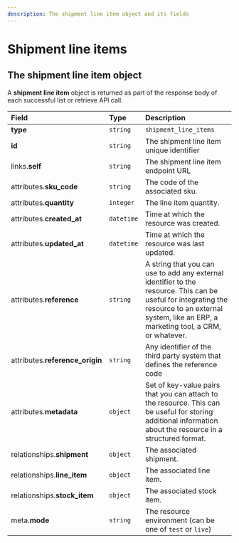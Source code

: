 ```yaml
---
description: The shipment line item object and its fields
---
```


# Shipment line items

## The shipment line item object

A **shipment line item** object is returned as part of the response body of each successful list or retrieve API call.

| Field | Type | Description |
| :--- | :--- | :--- |
| **type** | `string` | `shipment_line_items` |
| **id** | `string` | The shipment line item unique identifier |
| links.**self** | `string` | The shipment line item endpoint URL |
| attributes.**sku\_code** | `string` | The code of the associated sku. |
| attributes.**quantity** | `integer` | The line item quantity. |
| attributes.**created\_at** | `datetime` | Time at which the resource was created. |
| attributes.**updated\_at** | `datetime` | Time at which the resource was last updated. |
| attributes.**reference** | `string` | A string that you can use to add any external identifier to the resource. This can be useful for integrating the resource to an external system, like an ERP, a marketing tool, a CRM, or whatever. |
| attributes.**reference\_origin** | `string` | Any identifier of the third party system that defines the reference code |
| attributes.**metadata** | `object` | Set of key-value pairs that you can attach to the resource. This can be useful for storing additional information about the resource in a structured format. |
| relationships.**shipment** | `object` | The associated shipment. |
| relationships.**line\_item** | `object` | The associated line item. |
| relationships.**stock\_item** | `object` | The associated stock item. |
| meta.**mode** | `string` | The resource environment \(can be one of `test` or `live`\) |

